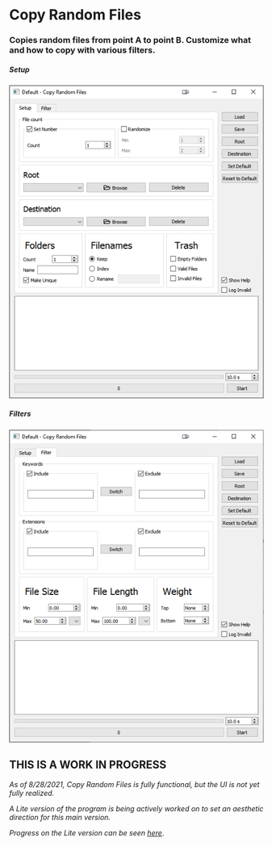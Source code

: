 # Copy Random Files

### Copies random files from point A to point B. Customize what and how to copy with various filters.

##### *Setup*

![Setup](readmeImages/Setup.png)

##### *Filters*

![Filter](readmeImages/Filter.png)

## THIS IS A WORK IN PROGRESS

*As of 8/28/2021, Copy Random Files is fully functional, but the UI is not yet fully realized.*

*A Lite version of the program is being actively worked on to set an aesthetic direction for this main version.*

*Progress on the Lite version can be seen [here](https://github.com/jang-w/Copy-Random-Files-Lite)*.